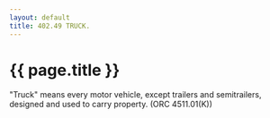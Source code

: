 ```yaml
---
layout: default 
title: 402.49 TRUCK.
---
```


{{ page.title }}
================

"Truck" means every motor vehicle, except trailers and semitrailers,
designed and used to carry property. (ORC 4511.01(K))
